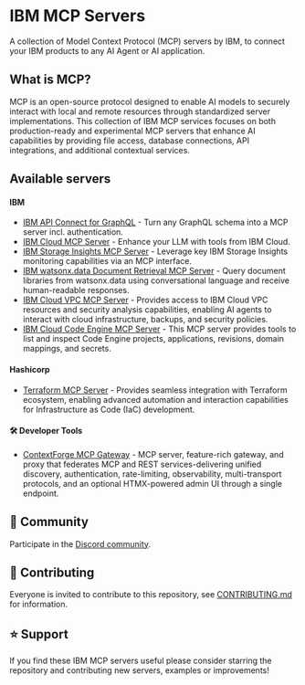 # IBM MCP Servers

A collection of Model Context Protocol (MCP) servers by IBM, to connect your IBM products to any AI Agent or AI application.

## What is MCP?

MCP is an open-source protocol designed to enable AI models to securely interact with local and remote resources through standardized server implementations. This collection of IBM MCP services focuses on both production-ready and experimental MCP servers that enhance AI capabilities by providing file access, database connections, API integrations, and additional contextual services.

## Available servers

#### IBM

- [IBM API Connect for GraphQL](https://www.ibm.com/docs/en/api-connect-graphql/saas?topic=directives-directive-tool) - Turn any GraphQL schema into a MCP server incl. authentication.
- [IBM Cloud MCP Server](https://ibm-cloud.github.io/mcp/) - Enhance your LLM with tools from IBM Cloud.
- [IBM Storage Insights MCP Server](https://github.com/IBM/ibm-storageinsights-mcpserver) - Leverage key IBM Storage Insights monitoring capabilities via an MCP interface.
- [IBM watsonx.data Document Retrieval MCP Server](https://github.com/IBM/ibm-watsonxdata-dl-retrieval-mcp-server) - Query document libraries from watsonx.data using conversational language and receive human-readable responses.
- [IBM Cloud VPC MCP Server](https://github.com/greyhoundforty/ibmcloud-vpc-mcp) - Provides access to IBM Cloud VPC resources and security analysis capabilities, enabling AI agents to interact with cloud infrastructure, backups, and security policies. 
- [IBM Cloud Code Engine MCP Server](https://github.com/greyhoundforty/code-engine-mcp) - This MCP server provides tools to list and inspect Code Engine projects, applications, revisions, domain mappings, and secrets. 


#### Hashicorp

- [Terraform MCP Server](https://github.com/hashicorp/terraform-mcp-server) - Provides seamless integration with Terraform ecosystem, enabling advanced automation and interaction capabilities for Infrastructure as Code (IaC) development. 

#### 🛠️ Developer Tools

- [ContextForge MCP Gateway](https://github.com/IBM/mcp-context-forge) - MCP server, feature-rich gateway, and proxy that federates MCP and REST services-delivering unified discovery, authentication, rate-limiting, observability, multi-transport protocols, and an optional HTMX-powered admin UI through a single endpoint.

## 💬 Community

Participate in the [Discord community](https://discord.com/invite/NzCQQWm7Xs).

## 🤝 Contributing

Everyone is invited to contribute to this repository, see [CONTRIBUTING.md](./CONTRIBUTING.md) for information.

## ⭐ Support

If you find these IBM MCP servers useful please consider starring the repository and contributing new servers, examples or improvements!

